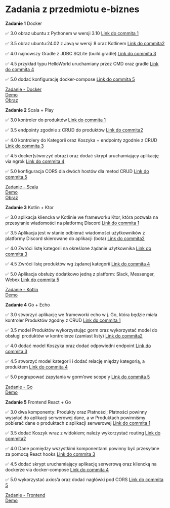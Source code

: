 # Zadania z przedmiotu e-biznes

**Zadanie 1** Docker

:white_check_mark: 3.0 obraz ubuntu z Pythonem w wersji 3.10 [Link do commita 1](https://github.com/PawelJasinski25/e-biznes/commit/aac5a81962d6e0ec7027b82f07b2339448118468)

:white_check_mark: 3.5 obraz ubuntu:24.02 z Javą w wersji 8 oraz Kotlinem [Link do commita2 ](https://github.com/PawelJasinski25/e-biznes/commit/8e1aa9931dc214bc20fc05de6fc68d9193d489e6)

:white_check_mark: 4.0 najnowszy Gradle z JDBC SQLite (build.gradle) [Link do commita 3](https://github.com/PawelJasinski25/e-biznes/commit/8e1aa9931dc214bc20fc05de6fc68d9193d489e6)

:white_check_mark: 4.5  przykład typu HelloWorld uruchamiany przez CMD oraz gradle [Link do commita 4](https://github.com/PawelJasinski25/e-biznes/commit/8e1aa9931dc214bc20fc05de6fc68d9193d489e6)

:white_check_mark: 5.0 dodać konfigurację docker-compose [Link do commita 5](https://github.com/PawelJasinski25/e-biznes/commit/d34a404828177f43ebfd2c5653c96d329d512a8d)

[Zadanie - Docker](https://github.com/PawelJasinski25/e-biznes/tree/main/Docker)  
[Demo](https://github.com/PawelJasinski25/e-biznes/blob/main/demos/Docker.zip)  
[Obraz](https://hub.docker.com/repository/docker/paweljasinski77/zadanie_docker/general)    

**Zadanie 2** Scala + Play

:white_check_mark: 3.0 kontroler do produktów [Link do commita 1](https://github.com/PawelJasinski25/e-biznes/commit/f76c577d91a5fa0a24943f19d375d774d7132a4a)

:white_check_mark: 3.5  endpointy zgodnie z CRUD do produktów [Link do commita2 ](https://github.com/PawelJasinski25/e-biznes/commit/f76c577d91a5fa0a24943f19d375d774d7132a4a)

:white_check_mark: 4.0  kontrolery do Kategorii oraz Koszyka + endpointy zgodnie z CRUD [Link do commita 3](https://github.com/PawelJasinski25/e-biznes/commit/35877dd65fe6382d8c58d706ed74c78a81ba027b)

:white_check_mark: 4.5 docker(stworzyć obraz) oraz dodać skrypt uruchamiający aplikację via ngrok [Link do commita 4](https://github.com/PawelJasinski25/e-biznes/commit/06085f5392bc952fcaa1d07abd25e44f7805e552)

:white_check_mark: 5.0 konfiguracja CORS dla dwóch hostów dla metod CRUD [Link do commita 5](https://github.com/PawelJasinski25/e-biznes/commit/64e8737c8abaed7eb66709439e679d3ad2047cac)

[Zadanie - Scala](https://github.com/PawelJasinski25/e-biznes/tree/main/Scala)   
[Demo](https://github.com/PawelJasinski25/e-biznes/blob/main/demos/Scala.zip)  
[Obraz](https://hub.docker.com/repository/docker/paweljasinski77/zadanie_scala/general)  

**Zadanie 3** Kotlin + Ktor

:white_check_mark: 3.0  aplikacja kliencka w Kotlinie we frameworku Ktor, która pozwala na przesyłanie wiadomości na platformę Discord [Link do commita 1](https://github.com/PawelJasinski25/e-biznes/commit/7fd44809e78af83475bd173d79a205962f43f429)

:white_check_mark: 3.5  Aplikacja jest w stanie odbierać wiadomości użytkowników z platformy Discord skierowane do aplikacji (bota) [Link do commita2 ](https://github.com/PawelJasinski25/e-biznes/commit/0040d79abc7d610f344761345232e8f34989c045)

:white_check_mark: 4.0  Zwróci listę kategorii na określone żądanie użytkownika [Link do commita 3](https://github.com/PawelJasinski25/e-biznes/commit/7f7b9811dd96d73c7ac5741ca357dc85311b4df6)

:white_check_mark: 4.5  Zwróci listę produktów wg żądanej kategorii [Link do commita 4](https://github.com/PawelJasinski25/e-biznes/commit/270617d126f1c9203ad4b39b950af52ad7382adf)

:white_check_mark: 5.0 Aplikacja obsłuży dodatkowo jedną z platform: Slack, Messenger, Webex [Link do commita 5](https://github.com/PawelJasinski25/e-biznes/commit/6d55ed675855be669fc8d933cf8db6b329f83bcb)

[Zadanie - Kotlin](https://github.com/PawelJasinski25/e-biznes/tree/main/Kotlin)  
[Demo](https://github.com/PawelJasinski25/e-biznes/blob/main/demos/Kotlin.zip)  

**Zadanie 4** Go + Echo

:white_check_mark: 3.0  stworzyć aplikację we frameworki echo w j. Go, która będzie miała kontroler Produktów zgodny z CRUD [Link do commita 1](https://github.com/PawelJasinski25/e-biznes/commit/7b2c744602f1e0f2842828170645a96ef745e00e)

:white_check_mark: 3.5  model Produktów wykorzystując gorm oraz wykorzystać model do obsługi produktów w kontrolerze (zamiast listy) [Link do commita2 ](https://github.com/PawelJasinski25/e-biznes/commit/49d2a80f2733f5de0519d65ad3fbdf32d6dfddd7)

:white_check_mark: 4.0  dodać model Koszyka oraz dodać odpowiedni endpoint [Link do commita 3](https://github.com/PawelJasinski25/e-biznes/commit/829ea9de2648cb3fa03eba3dc9190bb1966bd5a0)

:white_check_mark: 4.5  stworzyć model kategorii i dodać relację między kategorią, a produktem [Link do commita 4](https://github.com/PawelJasinski25/e-biznes/commit/fc25149692ae1412f037d9caced33ab2e9b605b4)

:white_check_mark: 5.0 pogrupować zapytania w gorm’owe scope'y [Link do commita 5](https://github.com/PawelJasinski25/e-biznes/commit/f345b9e522ec26813591dc025f186a1943025bdd)

[Zadanie - Go](https://github.com/PawelJasinski25/e-biznes/tree/main/Go)  
[Demo](https://github.com/PawelJasinski25/e-biznes/blob/main/demos/Go.zip)  

**Zadanie 5** Frontend React + Go

:white_check_mark: 3.0  dwa komponenty: Produkty oraz Płatności; Płatności powinny wysyłać do aplikacji serwerowej dane, a w Produktach powinniśmy pobierać dane o produktach z aplikacji
serwerowej [Link do commita 1](https://github.com/PawelJasinski25/e-biznes/commit/38c229b19c61744d1d42aeebde1ccb9244936fba)

:white_check_mark: 3.5  dodać Koszyk wraz z widokiem; należy wykorzystać routing [Link do commita2 ](https://github.com/PawelJasinski25/e-biznes/commit/40545748d63bf4b679831e2e319aab171adb4ed8)

:white_check_mark: 4.0  Dane pomiędzy wszystkimi komponentami powinny być przesyłane za pomocą React hooks [Link do commita 3](https://github.com/PawelJasinski25/e-biznes/commit/ff021bbd3845ca8bcbd5f52e9b67eb7360ec88bb)

:white_check_mark: 4.5  dodać skrypt uruchamiający aplikację serwerową oraz kliencką na dockerze via docker-compose [Link do commita 4](https://github.com/PawelJasinski25/e-biznes/commit/b1e2a09008d3b88c21f1504b75115c94e5e844e0)

:white_check_mark: 5.0  wykorzystać axios’a oraz dodać nagłówki pod CORS [Link do commita 5](https://github.com/PawelJasinski25/e-biznes/commit/40545748d63bf4b679831e2e319aab171adb4ed8)

[Zadanie - Frontend](https://github.com/PawelJasinski25/e-biznes/tree/main/React)  
[Demo](https://github.com/PawelJasinski25/e-biznes/blob/main/demos/Go.zip) 

